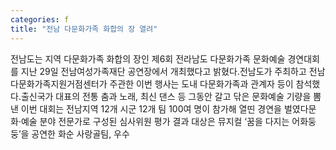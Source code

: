 ```yaml
---
categories: f
title: "전남 다문화가족 화합의 장 열려"
---
```

전남도는 지역 다문화가족 화합의 장인 제6회 전라남도 다문화가족 문화예술 경연대회를 지난 29일 전남여성가족재단 공연장에서 개최했다고 밝혔다.전남도가 주최하고 전남다문화가족지원거점센터가 주관한 이번 행사는 도내 다문화가족과 관계자 등이 참석했다.출신국가 대표의 전통 춤과 노래, 최신 댄스 등 그동안 갈고 닦은 문화예술 기량을 뽐낸 이번 대회는 전남지역 12개 시군 12개 팀 100여 명이 참가해 열띤 경연을 벌였다문화‧예술 분야 전문가로 구성된 심사위원 평가 결과 대상은 뮤지컬 ‘꿈을 다지는 어화둥둥’을 공연한 화순 사랑골팀, 우수